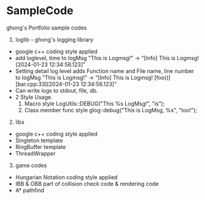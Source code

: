 # SampleCode
ghong's Portfolio sample codes

1. loglib - ghong's logging library
 - google c++ coding style applied
 - add loglevel, time to logMsg
   "This is Logmsg!" -> "[Info] This is Logmsg! [2024-01-23 12:34:56.123]"
 - Setting detail log level adds Function name and File name, line number to logMsg
   "This is Logmsg!" -> "[Info] This is Logmsg! [foo()][bar.cpp:33][2024-01-23 12:34:56.123]"
 - Can write logs to stdout, file, db.
 - 2 Style Usage.
   1. Macro style
    LogUtils::DEBUG("This %s LogMsg!", "is");
   2. Class member func style
    glog::debug("This is LogMsg, %s", "too!");

2. libs
 - google c++ coding style applied
 - Singleton template
 - RingBuffer template
 - ThreadWrapper

3. game codes
 - Hungarian Notation coding style applied
 - IBB & OBB part of collision check code & rendering code
 - A* pathfind
